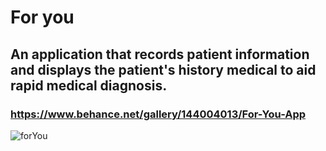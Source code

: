 # For you

## An application that records patient information and displays the patient's history medical to aid rapid medical diagnosis.
### https://www.behance.net/gallery/144004013/For-You-App
![forYou](https://user-images.githubusercontent.com/80629705/189697735-d1eee479-6524-4363-a677-7ffb89287b35.png)
